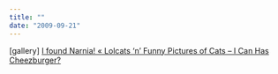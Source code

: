 ```yaml
---
title: ""
date: "2009-09-21"
---
```


\[gallery\] [I found Narnia! « Lolcats ‘n’ Funny Pictures of Cats – I Can Has Cheezburger?](http://icanhascheezburger.com/2009/09/20/funny-pictures-some-pizza-crusts/)
